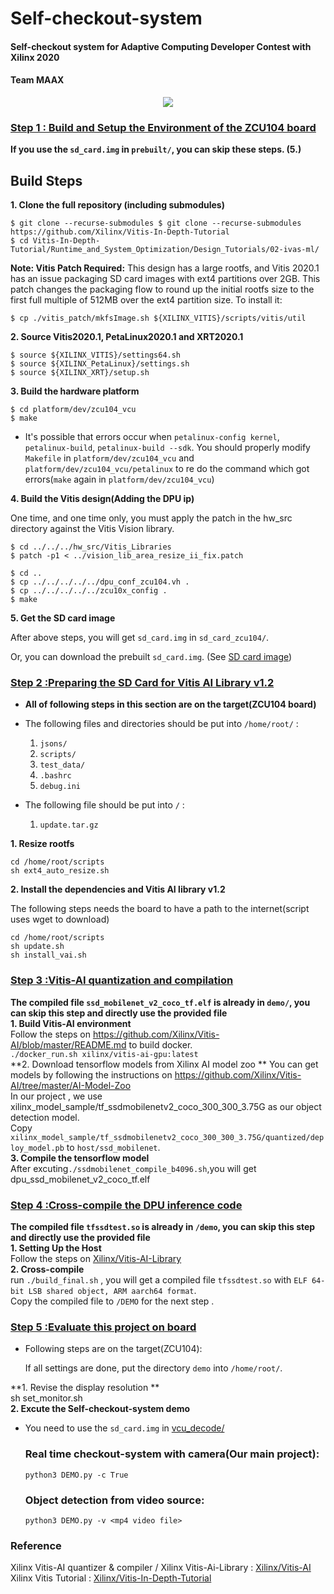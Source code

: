 # **Self-checkout-system**
#### Self-checkout system for Adaptive Computing Developer Contest with Xilinx 2020 

#### Team MAAX

<p align="center">
  <img src="github_images/IMG20201127164739.jpg" >
</p>

### [Step 1 : Build and Setup the Environment of the ZCU104 board](https://github.com/alex0620ee05/Self-checkout-system/blob/main/Build_sdcard)   
**If you use the `sd_card.img` in `prebuilt/`, you can skip these steps. (5.)** 

## Build Steps

**1. Clone the full repository (including submodules)**

    $ git clone --recurse-submodules $ git clone --recurse-submodules https://github.com/Xilinx/Vitis-In-Depth-Tutorial
    $ cd Vitis-In-Depth-Tutorial/Runtime_and_System_Optimization/Design_Tutorials/02-ivas-ml/

**Note: Vitis Patch Required:** This design has a large rootfs, and Vitis 2020.1 has an issue packaging SD card images with ext4 partitions over 2GB. This patch changes the packaging flow to round up the initial rootfs size to the first full multiple of 512MB over the ext4 partition size. To install it:

`$ cp ./vitis_patch/mkfsImage.sh ${XILINX_VITIS}/scripts/vitis/util`

**2. Source Vitis2020.1, PetaLinux2020.1 and XRT2020.1**

    $ source ${XILINX_VITIS}/settings64.sh
    $ source ${XILINX_PetaLinux}/settings.sh
    $ source ${XILINX_XRT}/setup.sh
    
**3. Build the hardware platform**

    $ cd platform/dev/zcu104_vcu
    $ make

* It's possible that errors occur when `petalinux-config kernel`, `petalinux-build`, `petalinux-build --sdk`. You should properly modify `Makefile` in `platform/dev/zcu104_vcu` and `platform/dev/zcu104_vcu/petalinux` to re do the command which got errors(`make` again in `platform/dev/zcu104_vcu`)

**4. Build the Vitis design(Adding the DPU ip)**

One time, and one time only, you must apply the patch in the hw_src directory against the Vitis Vision library.

    $ cd ../../../hw_src/Vitis_Libraries
    $ patch -p1 < ../vision_lib_area_resize_ii_fix.patch
    
    $ cd ..
    $ cp ../../../../../dpu_conf_zcu104.vh .
    $ cp ../../../../../zcu10x_config .
    $ make

**5. Get the SD card image**
  
  After above steps, you will get `sd_card.img` in `sd_card_zcu104/`.
  
  Or, you can download the prebuilt `sd_card.img`. (See [SD card image](https://github.com/alex0620ee05/Self-checkout-system/tree/main/prebuilt/sd_card_image))  
### [Step 2 :Preparing the SD Card for Vitis AI Library v1.2](https://github.com/alex0620ee05/Self-checkout-system/tree/main/set_up_files)  
* **All of following steps in this section are on the target(ZCU104 board)**

* The following files and directories should be put into `/home/root/` :
  1. `jsons/` 
  2. `scripts/`
  3. `test_data/`
  4. `.bashrc`
  5. `debug.ini`
  
* The following file should be put into `/` :
  1. `update.tar.gz`

**1. Resize rootfs**

    cd /home/root/scripts
    sh ext4_auto_resize.sh

**2. Install the dependencies and Vitis AI library v1.2**

The following steps needs the board to have a path to the internet(script uses wget to download)  
    
    cd /home/root/scripts
    sh update.sh
    sh install_vai.sh  
### [Step 3 :Vitis-AI quantization and compilation](https://github.com/alex0620ee05/Self-checkout-system/tree/main/host)  
**The compiled file `ssd_mobilenet_v2_coco_tf.elf` is already in `demo/`, you can skip this step and directly use the provided file**  
**1. Build Vitis-AI environment**  
Follow the steps on https://github.com/Xilinx/Vitis-AI/blob/master/README.md to build docker.  
`./docker_run.sh xilinx/vitis-ai-gpu:latest`  
**2. Download tensorflow models from Xilinx AI model zoo ** 
You can get models by following the instructions on https://github.com/Xilinx/Vitis-AI/tree/master/AI-Model-Zoo  
In our project , we use xilinx_model_sample/tf_ssdmobilenetv2_coco_300_300_3.75G as our object detection model.  
Copy `xilinx_model_sample/tf_ssdmobilenetv2_coco_300_300_3.75G/quantized/deploy_model.pb` to `host/ssd_mobilenet`.  
**3. Compile the tensorflow model**  
After excuting`./ssdmobilenet_compile_b4096.sh`,you will get dpu_ssd_mobilenet_v2_coco_tf.elf  
### [Step 4 :Cross-compile the DPU inference code](github.com/alex0620ee05/Self-checkout-system/tree/main/Vitis-AI/Vitis-AI-Library/overview/demo/tfssd_mobilenet)  
**The compiled file `tfssdtest.so` is already in `/demo`, you can skip this step and directly use the provided file**  
**1. Setting Up the Host**  
Follow the steps on [Xilinx/Vitis-AI-Library](https://github.com/Xilinx/Vitis-AI/tree/master/Vitis-AI-Library)  
**2. Cross-compile**  
run `./build_final.sh` , you will get a compiled file `tfssdtest.so` with `ELF 64-bit LSB shared object, ARM aarch64 format`.  
Copy the compiled file to `/DEMO` for the next step .  
### [Step 5 :Evaluate this project on board](https://github.com/alex0620ee05/Self-checkout-system/tree/main/demo)  
* Following steps are on the target(ZCU104):

  If all settings are done, put the directory `demo` into `/home/root/`. 
  
**1. Revise the display resolution **  
      sh set_monitor.sh  
**2. Excute the Self-checkout-system demo**  
* You need to use the `sd_card.img` in [vcu_decode/](https://github.com/alex0620ee05/Self-checkout-system/tree/main/prebuilt/sd_card_image/vcu_decode)  
  ### Real time checkout-system with camera(Our main project):   
      python3 DEMO.py -c True 
  ### Object detection from video source:   
      python3 DEMO.py -v <mp4 video file>  
### Reference
Xilinx Vitis-AI quantizer & compiler / Xilinx Vitis-Ai-Library : [Xilinx/Vitis-AI](https://github.com/Xilinx/Vitis-AI)  
Xilinx Vitis Tutorial : [Xilinx/Vitis-In-Depth-Tutorial](https://github.com/Xilinx/Vitis-In-Depth-Tutorial/tree/master/Runtime_and_System_Optimization/Design_Tutorials/02-ivas-ml)
